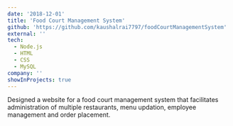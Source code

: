 ```yaml
---
date: '2018-12-01'
title: 'Food Court Management System'
github: 'https://github.com/kaushalrai7797/foodCourtManagementSystem'
external: ''
tech:
  - Node.js
  - HTML
  - CSS
  - MySQL
company: ''
showInProjects: true
---
```


Designed a website for a food court management system that facilitates administration of multiple restaurants, menu updation, employee management and order placement.
